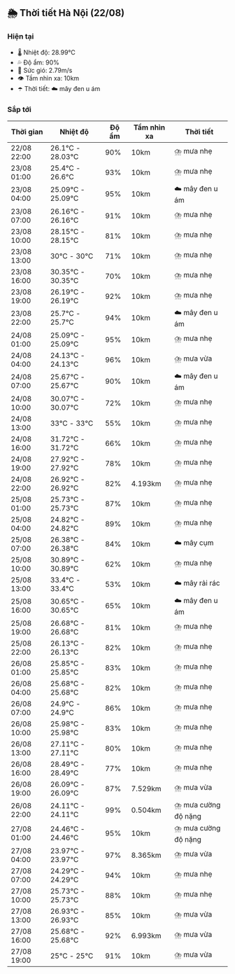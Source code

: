 ## 🌦️ Thời tiết Hà Nội (22/08)

### Hiện tại

- 🌡️ Nhiệt độ: 28.99℃
- 💦 Độ ẩm: 90%
- 💨 Sức gió: 2.79m/s
- 👁️ Tầm nhìn xa: 10km
- ☂️ Thời tiết: ☁️ mây đen u ám

### Sắp tới

| Thời gian | Nhiệt độ | Độ ẩm | Tầm nhìn xa | Thời tiết |
| --- | --- | --- | --- | --- |
| 22/08 22:00 | 26.1℃ - 28.03℃ | 90% | 10km | ⛈️ mưa nhẹ |
| 23/08 01:00 | 25.4℃ - 26.6℃ | 93% | 10km | ⛈️ mưa nhẹ |
| 23/08 04:00 | 25.09℃ - 25.09℃ | 95% | 10km | ☁️ mây đen u ám |
| 23/08 07:00 | 26.16℃ - 26.16℃ | 91% | 10km | ⛈️ mưa nhẹ |
| 23/08 10:00 | 28.15℃ - 28.15℃ | 81% | 10km | ⛈️ mưa nhẹ |
| 23/08 13:00 | 30℃ - 30℃ | 71% | 10km | ⛈️ mưa nhẹ |
| 23/08 16:00 | 30.35℃ - 30.35℃ | 70% | 10km | ⛈️ mưa nhẹ |
| 23/08 19:00 | 26.19℃ - 26.19℃ | 92% | 10km | ⛈️ mưa nhẹ |
| 23/08 22:00 | 25.7℃ - 25.7℃ | 94% | 10km | ☁️ mây đen u ám |
| 24/08 01:00 | 25.09℃ - 25.09℃ | 95% | 10km | ⛈️ mưa nhẹ |
| 24/08 04:00 | 24.13℃ - 24.13℃ | 96% | 10km | ⛈️ mưa vừa |
| 24/08 07:00 | 25.67℃ - 25.67℃ | 90% | 10km | ☁️ mây đen u ám |
| 24/08 10:00 | 30.07℃ - 30.07℃ | 72% | 10km | ⛈️ mưa nhẹ |
| 24/08 13:00 | 33℃ - 33℃ | 55% | 10km | ⛈️ mưa nhẹ |
| 24/08 16:00 | 31.72℃ - 31.72℃ | 66% | 10km | ⛈️ mưa nhẹ |
| 24/08 19:00 | 27.92℃ - 27.92℃ | 78% | 10km | ⛈️ mưa nhẹ |
| 24/08 22:00 | 26.92℃ - 26.92℃ | 82% | 4.193km | ⛈️ mưa nhẹ |
| 25/08 01:00 | 25.73℃ - 25.73℃ | 87% | 10km | ⛈️ mưa nhẹ |
| 25/08 04:00 | 24.82℃ - 24.82℃ | 89% | 10km | ⛈️ mưa nhẹ |
| 25/08 07:00 | 26.38℃ - 26.38℃ | 84% | 10km | ☁️ mây cụm |
| 25/08 10:00 | 30.89℃ - 30.89℃ | 62% | 10km | ⛈️ mưa nhẹ |
| 25/08 13:00 | 33.4℃ - 33.4℃ | 53% | 10km | ☁️ mây rải rác |
| 25/08 16:00 | 30.65℃ - 30.65℃ | 65% | 10km | ☁️ mây đen u ám |
| 25/08 19:00 | 26.68℃ - 26.68℃ | 81% | 10km | ⛈️ mưa nhẹ |
| 25/08 22:00 | 26.13℃ - 26.13℃ | 82% | 10km | ⛈️ mưa nhẹ |
| 26/08 01:00 | 25.85℃ - 25.85℃ | 83% | 10km | ⛈️ mưa nhẹ |
| 26/08 04:00 | 25.68℃ - 25.68℃ | 82% | 10km | ⛈️ mưa nhẹ |
| 26/08 07:00 | 24.9℃ - 24.9℃ | 86% | 10km | ⛈️ mưa nhẹ |
| 26/08 10:00 | 25.98℃ - 25.98℃ | 83% | 10km | ⛈️ mưa nhẹ |
| 26/08 13:00 | 27.11℃ - 27.11℃ | 80% | 10km | ⛈️ mưa nhẹ |
| 26/08 16:00 | 28.49℃ - 28.49℃ | 77% | 10km | ⛈️ mưa nhẹ |
| 26/08 19:00 | 26.09℃ - 26.09℃ | 87% | 7.529km | ⛈️ mưa vừa |
| 26/08 22:00 | 24.11℃ - 24.11℃ | 99% | 0.504km | ⛈️ mưa cường độ nặng |
| 27/08 01:00 | 24.46℃ - 24.46℃ | 95% | 10km | ⛈️ mưa cường độ nặng |
| 27/08 04:00 | 23.97℃ - 23.97℃ | 97% | 8.365km | ⛈️ mưa vừa |
| 27/08 07:00 | 24.29℃ - 24.29℃ | 94% | 10km | ⛈️ mưa nhẹ |
| 27/08 10:00 | 25.73℃ - 25.73℃ | 88% | 10km | ⛈️ mưa nhẹ |
| 27/08 13:00 | 26.93℃ - 26.93℃ | 85% | 10km | ⛈️ mưa vừa |
| 27/08 16:00 | 25.68℃ - 25.68℃ | 92% | 6.993km | ⛈️ mưa vừa |
| 27/08 19:00 | 25℃ - 25℃ | 91% | 10km | ⛈️ mưa vừa |
